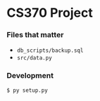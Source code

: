 # CS370 Project

### Files that matter
* `db_scripts/backup.sql`
* `src/data.py`

### Development
`$ py setup.py`